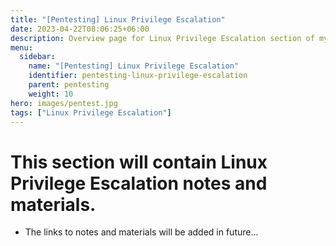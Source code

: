 ```yaml
---
title: "[Pentesting] Linux Privilege Escalation"
date: 2023-04-22T08:06:25+06:00
description: Overview page for Linux Privilege Escalation section of my blog.
menu:
  sidebar:
    name: "[Pentesting] Linux Privilege Escalation"
    identifier: pentesting-linux-privilege-escalation
    parent: pentesting
    weight: 10
hero: images/pentest.jpg
tags: ["Linux Privilege Escalation"]
---
```


# This section will contain Linux Privilege Escalation notes and materials.
- The links to notes and materials will be added in future...